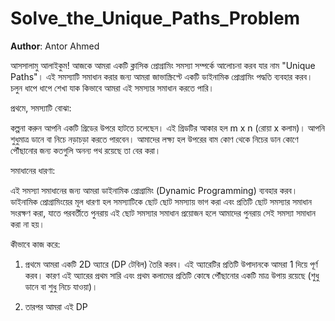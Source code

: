 # Solve_the_Unique_Paths_Problem

**Author**: Antor Ahmed



আসসালামু আলাইকুম! আজকে আমরা একটি ক্লাসিক প্রোগ্রামিং সমস্যা সম্পর্কে আলোচনা করব যার নাম "Unique Paths"। এই সমস্যাটি সমাধান করার জন্য আমরা জাভাস্ক্রিপ্টে একটি ডাইনামিক প্রোগ্রামিং পদ্ধতি ব্যবহার করব। চলুন ধাপে ধাপে শেখা যাক কিভাবে আমরা এই সমস্যার সমাধান করতে পারি।

প্রথমে, সমস্যাটি বোঝা:

কল্পনা করুন আপনি একটি গ্রিডের উপরে হাটতে চলেছেন। এই গ্রিডটির আকার হল m x n (রোয়া x কলাম)। আপনি শুধুমাত্র ডানে বা নিচে নড়াচড়া করতে পারবেন। আমাদের লক্ষ্য হল উপরের বাম কোণ থেকে নিচের ডান কোণে পৌঁছানোর জন্য কতগুলি অনন্য পথ রয়েছে তা বের করা।

সমাধানের ধারণা:

এই সমস্যা সমাধানের জন্য আমরা ডাইনামিক প্রোগ্রামিং (Dynamic Programming) ব্যবহার করব। ডাইনামিক প্রোগ্রামিংয়ের মূল ধারণা হল সমস্যাটিকে ছোট ছোট সমস্যায় ভাগ করা এবং প্রতিটি ছোট সমস্যার সমাধান সংরক্ষণ করা, যাতে পরবর্তীতে পুনরায় এই ছোট সমস্যার সমাধান প্রয়োজন হলে আমাদের পুনরায় সেই সমস্যা সমাধান করা না হয়।

কীভাবে কাজ করে:

1. প্রথমে আমরা একটি 2D অ্যারে (DP টেবিল) তৈরি করব। এই অ্যারেটির প্রতিটি উপাদানকে আমরা 1 দিয়ে পূর্ণ করব। কারণ এই অ্যারের প্রথম সারি এবং প্রথম কলামের প্রতিটি কোষে পৌঁছানোর একটি মাত্র উপায় রয়েছে (শুধু ডানে বা শুধু নিচে যাওয়া)।

2. তারপর আমরা এই DP